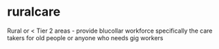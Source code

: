 # ruralcare
Rural or &lt; Tier 2 areas - provide blucollar workforce specifically the care takers for old people or anyone who needs gig workers
